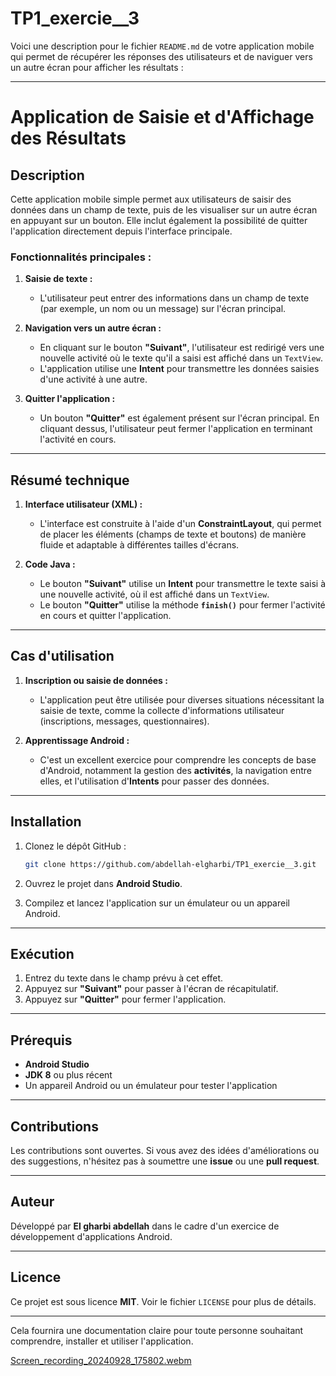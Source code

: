 ﻿# TP1_exercie__3
Voici une description pour le fichier `README.md` de votre application mobile qui permet de récupérer les réponses des utilisateurs et de naviguer vers un autre écran pour afficher les résultats :

---

# **Application de Saisie et d'Affichage des Résultats**

## **Description**

Cette application mobile simple permet aux utilisateurs de saisir des données dans un champ de texte, puis de les visualiser sur un autre écran en appuyant sur un bouton. Elle inclut également la possibilité de quitter l'application directement depuis l'interface principale.

### **Fonctionnalités principales :**

1. **Saisie de texte :**
   - L'utilisateur peut entrer des informations dans un champ de texte (par exemple, un nom ou un message) sur l'écran principal.

2. **Navigation vers un autre écran :**
   - En cliquant sur le bouton **"Suivant"**, l'utilisateur est redirigé vers une nouvelle activité où le texte qu'il a saisi est affiché dans un `TextView`.
   - L'application utilise une **Intent** pour transmettre les données saisies d'une activité à une autre.

3. **Quitter l'application :**
   - Un bouton **"Quitter"** est également présent sur l'écran principal. En cliquant dessus, l'utilisateur peut fermer l'application en terminant l'activité en cours.

---

## **Résumé technique**

1. **Interface utilisateur (XML) :**
   - L'interface est construite à l'aide d'un **ConstraintLayout**, qui permet de placer les éléments (champs de texte et boutons) de manière fluide et adaptable à différentes tailles d'écrans.

2. **Code Java :**
   - Le bouton **"Suivant"** utilise un **Intent** pour transmettre le texte saisi à une nouvelle activité, où il est affiché dans un `TextView`.
   - Le bouton **"Quitter"** utilise la méthode **`finish()`** pour fermer l'activité en cours et quitter l'application.

---

## **Cas d'utilisation**

1. **Inscription ou saisie de données :**
   - L'application peut être utilisée pour diverses situations nécessitant la saisie de texte, comme la collecte d'informations utilisateur (inscriptions, messages, questionnaires).

2. **Apprentissage Android :**
   - C'est un excellent exercice pour comprendre les concepts de base d'Android, notamment la gestion des **activités**, la navigation entre elles, et l'utilisation d'**Intents** pour passer des données.

---

## **Installation**

1. Clonez le dépôt GitHub :
   ```bash
   git clone https://github.com/abdellah-elgharbi/TP1_exercie__3.git
   ```

2. Ouvrez le projet dans **Android Studio**.

3. Compilez et lancez l'application sur un émulateur ou un appareil Android.

---

## **Exécution**

1. Entrez du texte dans le champ prévu à cet effet.
2. Appuyez sur **"Suivant"** pour passer à l'écran de récapitulatif.
3. Appuyez sur **"Quitter"** pour fermer l'application.

---

## **Prérequis**

- **Android Studio**
- **JDK 8** ou plus récent
- Un appareil Android ou un émulateur pour tester l'application

---

## **Contributions**

Les contributions sont ouvertes. Si vous avez des idées d'améliorations ou des suggestions, n'hésitez pas à soumettre une **issue** ou une **pull request**.

---

## **Auteur**

Développé par **El gharbi abdellah** dans le cadre d'un exercice de développement d'applications Android.

---

## **Licence**

Ce projet est sous licence **MIT**. Voir le fichier `LICENSE` pour plus de détails.

---

Cela fournira une documentation claire pour toute personne souhaitant comprendre, installer et utiliser l'application.


 
[Screen_recording_20240928_175802.webm](https://github.com/user-attachments/assets/f60582bb-d1e1-44c1-a1d1-d43be3c81352)
